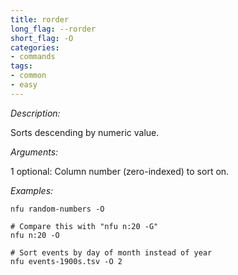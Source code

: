 ```yaml
---
title: rorder
long_flag: --rorder
short_flag: -O
categories:
- commands
tags:
- common
- easy
---
```


*Description:*

Sorts descending by numeric value.

*Arguments:*

1 optional: Column number (zero-indexed) to sort on.

*Examples:*

```shell
nfu random-numbers -O

# Compare this with "nfu n:20 -G"
nfu n:20 -O

# Sort events by day of month instead of year
nfu events-1900s.tsv -O 2
```
